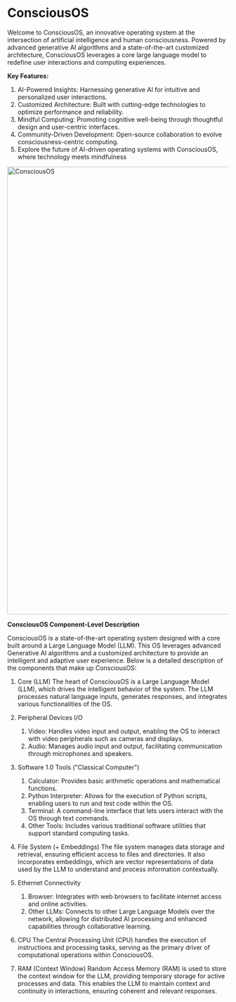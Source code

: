# ConsciousOS
Welcome to ConsciousOS, an innovative operating system at the intersection of artificial intelligence and human consciousness. Powered by advanced generative AI algorithms and a state-of-the-art customized architecture, ConsciousOS leverages a core large language model to redefine user interactions and computing experiences.

**Key Features:**
1. AI-Powered Insights: Harnessing generative AI for intuitive and personalized user interactions.
2. Customized Architecture: Built with cutting-edge technologies to optimize performance and reliability.
3. Mindful Computing: Promoting cognitive well-being through thoughtful design and user-centric interfaces.
4. Community-Driven Development: Open-source collaboration to evolve consciousness-centric computing.
5. Explore the future of AI-driven operating systems with ConsciousOS, where technology meets mindfulness
   
<img width="1019" alt="ConsciousOS" src="https://github.com/Simplify-AI/ConsciousOS/assets/155385205/68305a52-c3cf-4ffb-9eb2-1857b69ff479">


**ConsciousOS Component-Level Description**

ConsciousOS is a state-of-the-art operating system designed with a core built around a Large Language Model (LLM). This OS leverages advanced Generative AI algorithms and a customized architecture to provide an intelligent and adaptive user experience. Below is a detailed description of the components that make up ConsciousOS:

1. Core (LLM)
The heart of ConsciousOS is a Large Language Model (LLM), which drives the intelligent behavior of the system. The LLM processes natural language inputs, generates responses, and integrates various functionalities of the OS.

2. Peripheral Devices I/O
   1. Video: Handles video input and output, enabling the OS to interact with video peripherals such as cameras and displays.
   2. Audio: Manages audio input and output, facilitating communication through microphones and speakers.

4. Software 1.0 Tools ("Classical Computer")
   1. Calculator: Provides basic arithmetic operations and mathematical functions.
   2. Python Interpreter: Allows for the execution of Python scripts, enabling users to run and test code within the OS.
   3. Terminal: A command-line interface that lets users interact with the OS through text commands.
   4. Other Tools: Includes various traditional software utilities that support standard computing tasks.

5. File System (+ Embeddings)
The file system manages data storage and retrieval, ensuring efficient access to files and directories. It also incorporates embeddings, which are vector representations of data used by the LLM to understand and process information contextually.

6. Ethernet Connectivity
   1. Browser: Integrates with web browsers to facilitate internet access and online activities.
   2. Other LLMs: Connects to other Large Language Models over the network, allowing for distributed AI processing and enhanced capabilities through collaborative learning.

7. CPU
The Central Processing Unit (CPU) handles the execution of instructions and processing tasks, serving as the primary driver of computational operations within ConsciousOS.

8. RAM (Context Window)
Random Access Memory (RAM) is used to store the context window for the LLM, providing temporary storage for active processes and data. This enables the LLM to maintain context and continuity in interactions, ensuring coherent and relevant responses.
